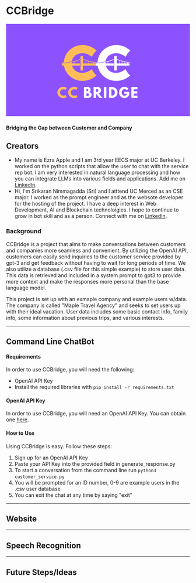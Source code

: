 # CCBridge
![Header](https://github.com/EzraApple/ccbridge/blob/main/Readme%20Logo.png)
#### Bridging the Gap between Customer and Company

## Creators
- My name is Ezra Apple and I am 3rd year EECS major at UC Berkeley. I worked on the python scripts that allow the user to chat with the service rep bot. I am very interested in natural language processing and how you can integrate LLMs into various fields and applications. Add me on [LinkedIn](https://www.linkedin.com/in/ezraapple/).
- Hi, I'm Srikaran Nimmagadda (Sri) and I atttend UC Merced as an CSE major. I worked as the prompt engineer and as the websote developer for the hosting of the project. I have a deep interest in Web Development, AI and Blockchain technoloigies. I hope to continue to grow in bot skill and as a person. Connect with me on [LinkedIn](https://www.linkedin.com/in/snimmagadda9/).
### Background
CCBridge is a project that aims to make conversations between customers and companies more seamless and convenient. By utilizing the OpenAI API, customers can easily send inquiries to the customer service provided by gpt-3 and get feedback without having to wait for long periods of time. We also utilize a database (.csv file for this simple example) to store user data. This data is retrieved and included in a system prompt to gpt3 to provide more context and make the responses more personal than the base language model.

This project is set up with an exmaple company and example users w/data. The company is called "Maple Travel Agency" and seeks to set users up with their ideal vacation. User data includes some basic contact info, family info, some information about previous trips, and various interests.

***
## Command Line ChatBot
#### Requirements
In order to use CCBridge, you will need the following:
- OpenAI API Key 
- Install the required libraries with `pip install -r requirements.txt`

#### OpenAI API Key
In order to use CCBridge, you will need an OpenAI API Key. You can obtain one [here](https://openai.com/blog/openai-api).

#### How to Use
Using CCBridge is easy. Follow these steps:

1. Sign up for an OpenAI API Key
2. Paste your API Key into the provided field in generate_response.py
3. To start a conversation from the command line run `python3 customer_service.py`
4. You will be prompted for an ID number, 0-9 are example users in the .csv user database
5. You can exit the chat at any time by saying "exit"
***
## Website

***
## Speech Recognition

***
## Future Steps/Ideas

